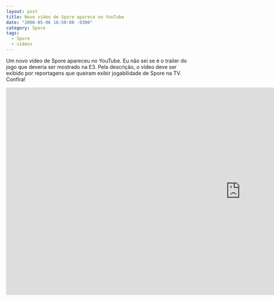 ```yaml
---
layout: post
title: Novo vídeo de Spore aparece no YouTube
date: "2006-05-06 16:50:00 -0300"
category: Spore
tags: 
  - Spore
  - vídeos
---
```


Um novo vídeo de Spore apareceu no YouTube. Eu não sei se é o trailer do jogo que deveria ser mostrado na E3. Pela descrição, o vídeo deve ser exibido por reportagens que queiram exibir jogabilidade de Spore na TV. Confira!

<iframe width="1280" height="568" src="https://www.youtube-nocookie.com/embed/WHaulHxmO4A" frameborder="0" allow="accelerometer; autoplay; encrypted-media; gyroscope; picture-in-picture" allowfullscreen></iframe>
